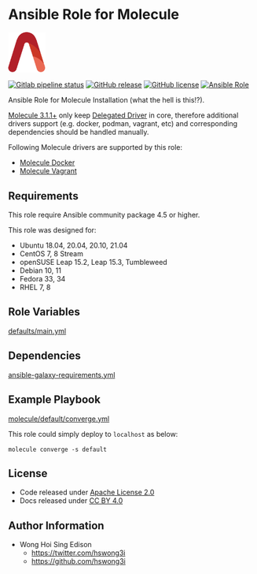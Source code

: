 # Ansible Role for Molecule

<img src="/alvistack.svg" width="75" alt="AlviStack">

[![Gitlab pipeline status](https://img.shields.io/gitlab/pipeline/alvistack/ansible-role-molecule/master)](https://gitlab.com/alvistack/ansible-role-molecule/-/pipelines)
[![GitHub release](https://img.shields.io/github/release/alvistack/ansible-role-molecule.svg)](https://github.com/alvistack/ansible-role-molecule/releases)
[![GitHub license](https://img.shields.io/github/license/alvistack/ansible-role-molecule.svg)](https://github.com/alvistack/ansible-role-molecule/blob/master/LICENSE)
[![Ansible Role](https://img.shields.io/badge/galaxy-alvistack.molecule-blue.svg)](https://galaxy.ansible.com/alvistack/molecule)

Ansible Role for Molecule Installation (what the hell is this\!?).

[Molecule 3.1.1+](https://github.com/ansible-community/molecule/releases/tag/3.1.1) only keep [Delegated Driver](https://molecule.readthedocs.io/en/latest/configuration.html#delegated) in core, therefore additional drivers support (e.g. docker, podman, vagrant, etc) and corresponding dependencies should be handled manually.

Following Molecule drivers are supported by this role:

  - [Molecule Docker](https://github.com/ansible-community/molecule-docker)
  - [Molecule Vagrant](https://github.com/ansible-community/molecule-vagrant)

## Requirements

This role require Ansible community package 4.5 or higher.

This role was designed for:

  - Ubuntu 18.04, 20.04, 20.10, 21.04
  - CentOS 7, 8 Stream
  - openSUSE Leap 15.2, Leap 15.3, Tumbleweed
  - Debian 10, 11
  - Fedora 33, 34
  - RHEL 7, 8

## Role Variables

[defaults/main.yml](defaults/main.yml)

## Dependencies

[ansible-galaxy-requirements.yml](ansible-galaxy-requirements.yml)

## Example Playbook

[molecule/default/converge.yml](molecule/default/converge.yml)

This role could simply deploy to `localhost` as below:

    molecule converge -s default

## License

  - Code released under [Apache License 2.0](LICENSE)
  - Docs released under [CC BY 4.0](http://creativecommons.org/licenses/by/4.0/)

## Author Information

  - Wong Hoi Sing Edison
      - <https://twitter.com/hswong3i>
      - <https://github.com/hswong3i>
